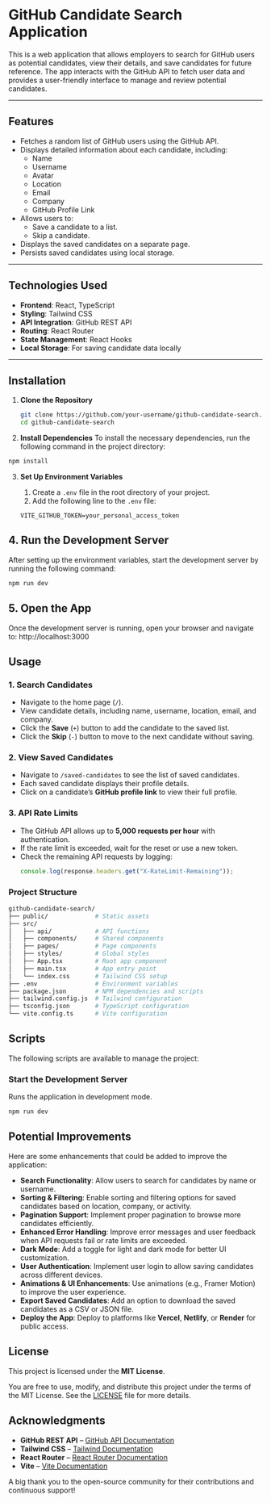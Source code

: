 # **GitHub Candidate Search Application**

This is a web application that allows employers to search for GitHub users as potential candidates, view their details, and save candidates for future reference. The app interacts with the GitHub API to fetch user data and provides a user-friendly interface to manage and review potential candidates.

---

## **Features**
- Fetches a random list of GitHub users using the GitHub API.
- Displays detailed information about each candidate, including:
  - Name
  - Username
  - Avatar
  - Location
  - Email
  - Company
  - GitHub Profile Link
- Allows users to:
  - Save a candidate to a list.
  - Skip a candidate.
- Displays the saved candidates on a separate page.
- Persists saved candidates using local storage.

---

## **Technologies Used**
- **Frontend**: React, TypeScript
- **Styling**: Tailwind CSS
- **API Integration**: GitHub REST API
- **Routing**: React Router
- **State Management**: React Hooks
- **Local Storage**: For saving candidate data locally

---

## **Installation**

1. **Clone the Repository**
   ```bash
   git clone https://github.com/your-username/github-candidate-search.git
   cd github-candidate-search

2. **Install Dependencies**
To install the necessary dependencies, run the following command in the project directory:

```bash
npm install
```

3. **Set Up Environment Variables**

   1. Create a `.env` file in the root directory of your project.
   2. Add the following line to the `.env` file:
   ```plaintext
   VITE_GITHUB_TOKEN=your_personal_access_token

## **4. Run the Development Server**

After setting up the environment variables, start the development server by running the following command:

```bash
npm run dev
```

## **5. Open the App**

Once the development server is running, open your browser and navigate to:
http://localhost:3000

## **Usage**

### **1. Search Candidates**
- Navigate to the home page (`/`).
- View candidate details, including name, username, location, email, and company.
- Click the **Save** (`+`) button to add the candidate to the saved list.
- Click the **Skip** (`-`) button to move to the next candidate without saving.

### **2. View Saved Candidates**
- Navigate to `/saved-candidates` to see the list of saved candidates.
- Each saved candidate displays their profile details.
- Click on a candidate’s **GitHub profile link** to view their full profile.

### **3. API Rate Limits**
- The GitHub API allows up to **5,000 requests per hour** with authentication.
- If the rate limit is exceeded, wait for the reset or use a new token.
- Check the remaining API requests by logging:
  ```javascript
  console.log(response.headers.get("X-RateLimit-Remaining"));
  ```

### Project Structure
```bash
github-candidate-search/
├── public/             # Static assets
├── src/
│   ├── api/            # API functions
│   ├── components/     # Shared components
│   ├── pages/          # Page components
│   ├── styles/         # Global styles
│   ├── App.tsx         # Root app component
│   ├── main.tsx        # App entry point
│   └── index.css       # Tailwind CSS setup
├── .env                # Environment variables
├── package.json        # NPM dependencies and scripts
├── tailwind.config.js  # Tailwind configuration
├── tsconfig.json       # TypeScript configuration
└── vite.config.ts      # Vite configuration
```

## **Scripts**

The following scripts are available to manage the project:

### **Start the Development Server**
Runs the application in development mode.
```bash
npm run dev
```
## **Potential Improvements**

Here are some enhancements that could be added to improve the application:

- **Search Functionality**: Allow users to search for candidates by name or username.
- **Sorting & Filtering**: Enable sorting and filtering options for saved candidates based on location, company, or activity.
- **Pagination Support**: Implement proper pagination to browse more candidates efficiently.
- **Enhanced Error Handling**: Improve error messages and user feedback when API requests fail or rate limits are exceeded.
- **Dark Mode**: Add a toggle for light and dark mode for better UI customization.
- **User Authentication**: Implement user login to allow saving candidates across different devices.
- **Animations & UI Enhancements**: Use animations (e.g., Framer Motion) to improve the user experience.
- **Export Saved Candidates**: Add an option to download the saved candidates as a CSV or JSON file.
- **Deploy the App**: Deploy to platforms like **Vercel**, **Netlify**, or **Render** for public access.

## **License**

This project is licensed under the **MIT License**.

You are free to use, modify, and distribute this project under the terms of the MIT License. See the [LICENSE](LICENSE) file for more details.

## **Acknowledgments**

- **GitHub REST API** – [GitHub API Documentation](https://docs.github.com/en/rest)
- **Tailwind CSS** – [Tailwind Documentation](https://tailwindcss.com/docs)
- **React Router** – [React Router Documentation](https://reactrouter.com/)
- **Vite** – [Vite Documentation](https://vitejs.dev/)

A big thank you to the open-source community for their contributions and continuous support!


